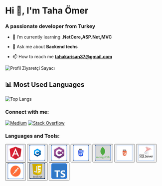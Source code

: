 <h1 align="left">Hi 👋, I'm Taha Ömer</h1>
<h3 align="left">A passionate developer from Turkey</h3>

- 🌱 I’m currently learning **.NetCore,ASP.Net,MVC**

- 💬 Ask me about **Backend techs**

- 📫 How to reach me **tahakarisan37@gmail.com**

![Profil Ziyaretçi Sayacı](https://komarev.com/ghpvc/?username=tahakarisan&color=red)

## 📊 Most Used Languages  

![Top Langs](https://github-readme-stats.vercel.app/api/top-langs/?username=tahakarisan&layout=compact&theme=dark)


<h3 align="left">Connect with me:</h3>

[![Medium](https://img.shields.io/badge/Medium-000000?style=for-the-badge&logo=medium&logoColor=white)](https://medium.com/@tahakarisan)
[![Stack Overflow](https://img.shields.io/badge/Stack%20Overflow-FE7A16?style=for-the-badge&logo=stack-overflow&logoColor=white)](https://stackoverflow.com/users/29828801/tahakarisan)
<h3 align="left">Languages and Tools:</h3>
<p align="left">
  <button href="https://git-scm.com/" target="_blank" rel="noreferrer" class="icon-button">
         <img src="https://github.com/tahakarisan/tahakarisan/blob/main/angularz.png" alt="Angular" width="50" height="50">
  </button>
  <button href="https://git-scm.com/" target="_blank" rel="noreferrer" class="icon-button">
    <img src="https://github.com/tahakarisan/tahakarisan/blob/main/cpp.png" alt="C++" width="50" height="50">
   </button>
   <button href="https://git-scm.com/" target="_blank" rel="noreferrer" class="icon-button">
     <img src="https://github.com/tahakarisan/tahakarisan/blob/main/githubc%23.png" alt="C#" width="50" height="50">
   </button>
   <button href="https://git-scm.com/" target="_blank" rel="noreferrer" class="icon-button">
     <img src="https://github.com/tahakarisan/tahakarisan/blob/main/css.png" alt="CSS" width="50" height="50">
   </button>
   <button href="https://git-scm.com/" target="_blank" rel="noreferrer" class="icon-button">
     <img src="https://github.com/tahakarisan/tahakarisan/blob/main/mongo.png" alt="MongoDB" width="50" height="50">
   </button>
   <button href="https://git-scm.com/" target="_blank" rel="noreferrer" class="icon-button">
     <img src="https://github.com/tahakarisan/tahakarisan/blob/main/html-5.png" alt="HTML5" width="50" height="50">
   </button>
   <button href="https://git-scm.com/" target="_blank" rel="noreferrer" class="icon-button">
     <img src="https://github.com/tahakarisan/tahakarisan/blob/main/ms-sql.png" alt="MSSQL" width="50" height="50">
   </button>
   <button href="https://git-scm.com/" target="_blank" rel="noreferrer" class="icon-button">
     <img src="https://github.com/tahakarisan/tahakarisan/blob/main/Untitled (1).png" alt="Postman" width="50" height="50">
   </button>
   <button href="https://git-scm.com/" target="_blank" rel="noreferrer" class="icon-button">
     <img src="https://github.com/tahakarisan/tahakarisan/blob/main/javascr.png" alt="JavaScript" width="50" height="50">
   </button>
   <button href="https://git-scm.com/" target="_blank" rel="noreferrer" class="icon-button">
     <img src="https://github.com/tahakarisan/tahakarisan/blob/main/Typescript.svg 1.png" alt="TypeScript" width="50" height="50">
   </button>
</p>
